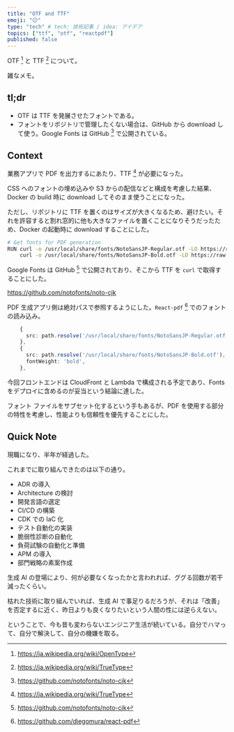 ```yaml
---
title: "OTF and TTF"
emoji: "😕"
type: "tech" # tech: 技術記事 / idea: アイデア
topics: ["ttf", "otf", "reactpdf"]
published: false
---
```


OTF [^2] と TTF [^3] について。

雑なメモ。

## tl;dr

- OTF は TTF を発展させたフォントである。
- フォントをリポジトリで管理したくない場合は、GitHub から download して使う。Google Fonts は GitHub [^1] で公開されている。

## Context

業務アプリで PDF を出力するにあたり、TTF [^3] が必要になった。

CSS へのフォントの埋め込みや S3 からの配信などと構成を考慮した結果、Docker の build 時に download してそのまま使うことになった。

ただし、リポジトリに TTF を置くのはサイズが大きくなるため、避けたい。それを許容すると割れ窓的に他も大きなファイルを置くことになりそうだったため、Docker の起動時に download することにした。

```bash
# Get fonts for PDF generation
RUN curl -o /usr/local/share/fonts/NotoSansJP-Regular.otf -LO https://raw.githubusercontent.com/notofonts/noto-cjk/main/Sans/SubsetOTF/JP/NotoSansJP-Regular.otf && \
    curl -o /usr/local/share/fonts/NotoSansJP-Bold.otf -LO https://raw.githubusercontent.com/notofonts/noto-cjk/main/Sans/SubsetOTF/JP/NotoSansJP-Bold.otf
```

Google Fonts は GitHub [^1] で公開されており、そこから TTF を `curl` で取得することにした。

https://github.com/notofonts/noto-cjk

PDF 生成アプリ側は絶対パスで参照するようにした。`React-pdf` [^4] でのフォントの読み込み。

```typescript
    {
      src: path.resolve('/usr/local/share/fonts/NotoSansJP-Regular.otf'),
    },
    {
      src: path.resolve('/usr/local/share/fonts/NotoSansJP-Bold.otf'),
      fontWeight: 'bold',
    },
```

今回フロントエンドは CloudFront と Lambda で構成される予定であり、Fonts をデプロイに含めるのが妥当という結論に達した。

フォント ファイルをサブセット化するという手もあるが、PDF を使用する部分の特性を考慮し、性能よりも信頼性を優先することにした。

## Quick Note

現職になり、半年が経過した。

これまでに取り組んできたのは以下の通り。

- ADR の導入
- Architecture の検討
- 開発言語の選定
- CI/CD の構築
- CDK での IaC 化
- テスト自動化の実装
- 脆弱性診断の自動化
- 負荷試験の自動化と準備
- APM の導入
- 部門戦略の素案作成

生成 AI の登場により、何が必要なくなったかと言われれば、ググる回数が若干減ったくらい。

枯れた技術に取り組んでいれば、生成 AI で事足りるだろうが、それは「改善」を否定するに近く、昨日よりも良くなりたいという人間の性には逆らえない。

ということで、今も昔も変わらないエンジニア生活が続いている。自分でハマって、自分で解決して、自分の機嫌を取る。


[^1]: https://github.com/notofonts/noto-cjk
[^2]: https://ja.wikipedia.org/wiki/OpenType
[^3]: https://ja.wikipedia.org/wiki/TrueType
[^4]: https://github.com/diegomura/react-pdf
